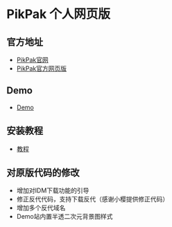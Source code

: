 # PikPak 个人网页版

## 官方地址

 * [PikPak官网](https://mypikpak.com)
 * [PikPak官方网页版](https://drive.mypikpak.com/)

## Demo
 * [Demo](https://tjsky.github.io/pikpak/)

## 安装教程
  * [教程](https://www.tjsky.net/?p=201)

## 对原版代码的修改
 * 增加对IDM下载功能的引导
 * 修正反代代码，支持下载反代（感谢小樱提供修正代码）
 * 增加多个反代域名
 * Demo站内置半透二次元背景图样式

